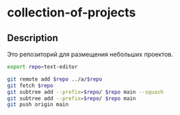 # collection-of-projects

## Description
Это репозиторий для размещения небольших проектов.


```sh
export repo=text-editor

git remote add $repo ../a/$repo
git fetch $repo
git subtree add --prefix=$repo/ $repo main --squash
git subtree add --prefix=$repo/ $repo main
git push origin main

```

